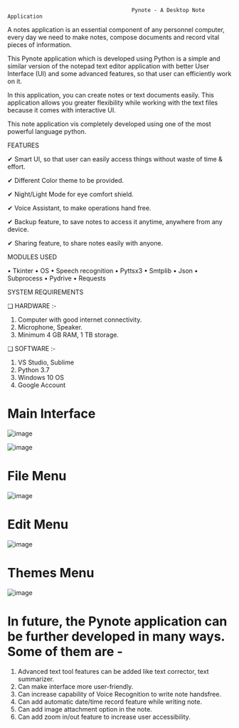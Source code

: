                                            Pynote - A Desktop Note Application

A notes application is an essential component of any personnel computer, every day we need to make notes, compose documents and record vital pieces of information.

This Pynote application which is developed using Python is a simple and similar version of the notepad text editor application with better User Interface (UI) and some advanced features, so that user can efficiently work on it.

In this application, you can create notes or text documents easily. This application allows you greater flexibility while working with the text files because it comes with interactive UI.

This note application vis completely developed using one of the most powerful language python.

FEATURES

✔ Smart UI, so that user can easily access things without waste of time & effort.

✔ Different Color theme to be provided.

✔ Night/Light Mode for eye comfort shield.

✔ Voice Assistant, to make operations hand free.

✔ Backup feature, to save notes to access it anytime, anywhere from any device.

✔ Sharing feature, to share notes easily with anyone.


MODULES USED

• Tkinter
• OS
• Speech recognition
• Pyttsx3
• Smtplib
• Json
• Subprocess
• Pydrive
• Requests

SYSTEM REQUIREMENTS

❑ HARDWARE :-
1. Computer with good internet connectivity.
2. Microphone, Speaker.
3. Minimum 4 GB RAM, 1 TB storage.

❑ SOFTWARE :-
1. VS Studio, Sublime
2. Python 3.7
3. Windows 10 OS
4. Google Account

# Main Interface
![image](https://user-images.githubusercontent.com/85386911/174058482-9c6d19b2-e98e-44c6-984a-511fb06dcdf5.png)

![image](https://user-images.githubusercontent.com/85386911/174059075-ac956c82-a541-404b-8e8f-b530ad0375f1.png)

# File Menu
![image](https://user-images.githubusercontent.com/85386911/174059048-acd2de2f-ef49-4f4a-86da-7e47f8558827.png)

# Edit Menu
![image](https://user-images.githubusercontent.com/85386911/174059015-9ac0f59a-1175-4fed-af7d-c50cc28aa6d6.png)

# Themes Menu
![image](https://user-images.githubusercontent.com/85386911/174058985-11b011cb-3ea8-49cc-b80a-92731ecf492a.png)

# In future, the Pynote application can be further developed in many ways. Some of them are -

1. Advanced text tool features can be added like text corrector, text summarizer.
2. Can make interface more user-friendly.
3. Can increase capability of Voice Recognition to write note handsfree.
4. Can add automatic date/time record feature while writing note.
5. Can add image attachment option in the note.
6. Can add zoom in/out feature to increase user accessibility.
